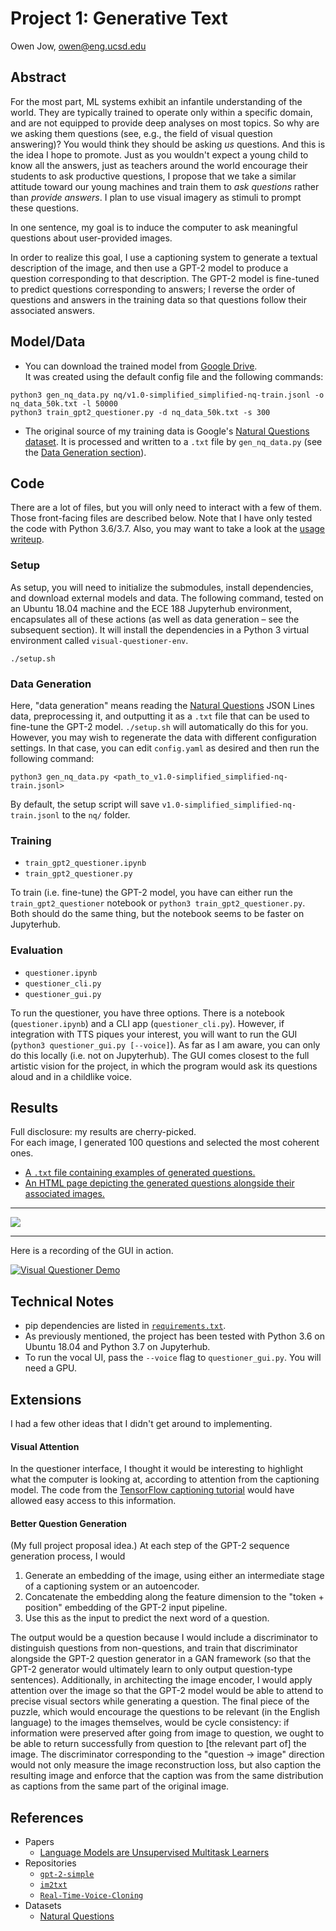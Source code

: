 # Project 1: Generative Text

Owen Jow, owen@eng.ucsd.edu

## Abstract

For the most part, ML systems exhibit an infantile understanding of the world. They are typically trained to operate only
within a specific domain, and are not equipped to provide deep analyses on most topics. So why are we asking them questions
(see, e.g., the field of visual question answering)? You would think they should be asking _us_ questions. And this is the
idea I hope to promote. Just as you wouldn't expect a young child to know all the answers, just as teachers around the world
encourage their students to ask productive questions, I propose that we take a similar attitude toward our young machines
and train them to _ask questions_ rather than _provide answers_. I plan to use visual imagery as stimuli to prompt these questions.

In one sentence, my goal is to induce the computer to ask meaningful questions about user-provided images.

In order to realize this goal, I use a captioning system to generate a textual description of the image, and then use a GPT-2
model to produce a question corresponding to that description. The GPT-2 model is fine-tuned to predict questions corresponding
to answers; I reverse the order of questions and answers in the training data so that questions follow their associated answers.

## Model/Data

- You can download the trained model from [Google Drive](https://drive.google.com/file/d/1LnOzIRPLEZcJGp0GNMQZSIEPwC8A8Qe-/view?usp=sharing).<br>
It was created using the default config file and the following commands:
```
python3 gen_nq_data.py nq/v1.0-simplified_simplified-nq-train.jsonl -o nq_data_50k.txt -l 50000
python3 train_gpt2_questioner.py -d nq_data_50k.txt -s 300
```
- The original source of my training data is Google's [Natural Questions dataset](https://ai.google.com/research/NaturalQuestions).
It is processed and written to a `.txt` file by `gen_nq_data.py` (see the [Data Generation section](#data-generation)).

## Code

There are a lot of files, but you will only need to interact with a few of them.
Those front-facing files are described below. Note that I have only tested the code with Python 3.6/3.7.
Also, you may want to take a look at the [usage writeup](USAGE.md).

### Setup
As setup, you will need to initialize the submodules, install dependencies, and download external
models and data. The following command, tested on an Ubuntu 18.04 machine and the ECE 188 Jupyterhub
environment, encapsulates all of these actions (as well as data generation – see the subsequent section).
It will install the dependencies in a Python 3 virtual environment called `visual-questioner-env`.
```
./setup.sh
```

### Data Generation
Here, "data generation" means reading the [Natural Questions](https://ai.google.com/research/NaturalQuestions)
JSON Lines data, preprocessing it, and outputting it as a `.txt` file that can be used to fine-tune the GPT-2 model.
`./setup.sh` will automatically do this for you. However, you may wish to regenerate the data with different
configuration settings. In that case, you can edit `config.yaml` as desired and then run the following command:
```
python3 gen_nq_data.py <path_to_v1.0-simplified_simplified-nq-train.jsonl>
```
By default, the setup script will save `v1.0-simplified_simplified-nq-train.jsonl` to the `nq/` folder.

### Training
- `train_gpt2_questioner.ipynb`
- `train_gpt2_questioner.py`

To train (i.e. fine-tune) the GPT-2 model, you have can either run the `train_gpt2_questioner` notebook
or `python3 train_gpt2_questioner.py`. Both should do the same thing, but the notebook seems to be faster on Jupyterhub.

### Evaluation
- `questioner.ipynb`
- `questioner_cli.py`
- `questioner_gui.py`

To run the questioner, you have three options. There is a notebook (`questioner.ipynb`) and a CLI app (`questioner_cli.py`).
However, if integration with TTS piques your interest, you will want to run the GUI (`python3 questioner_gui.py [--voice]`).
As far as I am aware, you can only do this locally (i.e. not on Jupyterhub). The GUI comes closest to the full
artistic vision for the project, in which the program would ask its questions aloud and in a childlike voice.

## Results

Full disclosure: my results are cherry-picked.<br>
For each image, I generated 100 questions and selected the most coherent ones.

- [A `.txt` file containing examples of generated questions.](saved_questions.txt)
- [An HTML page depicting the generated questions alongside their associated images.](https://owenjow.xyz/visual-questioner)

<hr>

[![](https://user-images.githubusercontent.com/8358648/67179922-cce45d80-f38c-11e9-89c8-7f4a4154c808.gif)](https://user-images.githubusercontent.com/8358648/67179922-cce45d80-f38c-11e9-89c8-7f4a4154c808.gif)

<hr>

Here is a recording of the GUI in action.

[![Visual Questioner Demo](https://i.imgur.com/4w60PAx.png)](https://www.youtube.com/watch?v=EbVgxMv_zZU)

## Technical Notes

- pip dependencies are listed in [`requirements.txt`](requirements.txt).
- As previously mentioned, the project has been tested with Python 3.6 on Ubuntu 18.04 and Python 3.7 on Jupyterhub.
- To run the vocal UI, pass the `--voice` flag to `questioner_gui.py`. You will need a GPU.

## Extensions

I had a few other ideas that I didn't get around to implementing.

#### Visual Attention
In the questioner interface, I thought it would be interesting to highlight what the
computer is looking at, according to attention from the captioning model. The code from the
[TensorFlow captioning tutorial](https://www.tensorflow.org/tutorials/text/image_captioning)
would have allowed easy access to this information.

#### Better Question Generation
(My full project proposal idea.) At each step of the GPT-2 sequence generation process, I would

1. Generate an embedding of the image, using either an intermediate stage of a captioning system or an autoencoder.
2. Concatenate the embedding along the feature dimension to the "token + position" embedding of the GPT-2 input pipeline.
3. Use this as the input to predict the next word of a question.

The output would be a question because I would include a discriminator to distinguish questions from non-questions,
and train that discriminator alongside the GPT-2 question generator in a GAN framework (so that the GPT-2 generator
would ultimately learn to only output question-type sentences). Additionally, in architecting the image encoder, I
would apply attention over the image so that the GPT-2 model would be able to attend to precise visual sectors while
generating a question. The final piece of the puzzle, which would encourage the questions to be relevant (in the
English language) to the images themselves, would be cycle consistency: if information were preserved after going
from image to question, we ought to be able to return successfully from question to [the relevant part of] the image.
The discriminator corresponding to the "question -> image" direction would not only measure the image reconstruction
loss, but also caption the resulting image and enforce that the caption was from the same distribution as captions
from the same part of the original image.

## References

- Papers
  - [Language Models are Unsupervised Multitask Learners](https://d4mucfpksywv.cloudfront.net/better-language-models/language_models_are_unsupervised_multitask_learners.pdf)
- Repositories
  - [`gpt-2-simple`](https://github.com/minimaxir/gpt-2-simple)
  - [`im2txt`](https://github.com/tensorflow/models/tree/master/research/im2txt)
  - [`Real-Time-Voice-Cloning`](https://github.com/CorentinJ/Real-Time-Voice-Cloning)
- Datasets
  - [Natural Questions](https://ai.google.com/research/NaturalQuestions)
